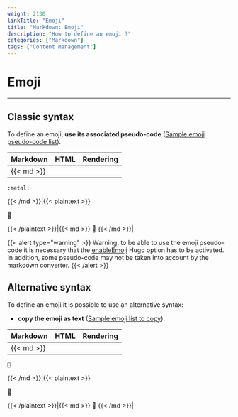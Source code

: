```yaml
---
weight: 2130
linkTitle: "Emoji"
title: "Markdown: Emoji"
description: "How to define an emoji ?"
categories: ["Markdown"]
tags: ["Content management"]
---
```


# Emoji
---

## Classic syntax

To define an emoji, **use its associated pseudo-code** ([Sample emoji pseudo-code list](https://www.webfx.com/tools/emoji-cheat-sheet/)).

| Markdown | HTML | Rendering |
| -------- | ---- | --------- |
|{{< md >}}
```
:metal:
```
{{< /md >}}|{{< plaintext >}}
<p>🤘</p>
{{< /plaintext >}}|{{< md >}}
🤘
{{< /md >}}|

{{< alert type="warning" >}}
Warning, to be able to use the emoji pseudo-code it is necessary that the [enableEmoji](https://gohugo.io/getting-started/configuration/#all-configuration-settings) Hugo option has to be activated.  
In addition, some pseudo-code may not be taken into account by the markdown converter.
{{< /alert >}}

## Alternative syntax

To define an emoji it is possible to use an alternative syntax:

* **copy the emoji as text** ([Sample emoji list to copy](https://emojipedia.org/)).

| Markdown | HTML | Rendering |
| -------- | ---- | --------- |
|{{< md >}}
```
🤘
```
{{< /md >}}|{{< plaintext >}}
<p>🤘</p>
{{< /plaintext >}}|{{< md >}}
🤘
{{< /md >}}|
